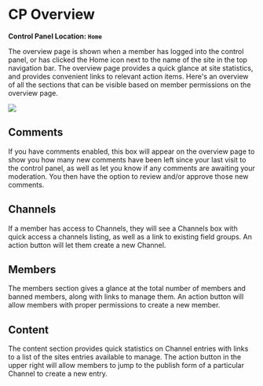 <!--
    This source file is part of the open source project
    ExpressionEngine User Guide (https://github.com/ExpressionEngine/ExpressionEngine-User-Guide)

    @link      https://expressionengine.com/
    @copyright Copyright (c) 2003-2020, Packet Tide, LLC (https://ellislab.com)
    @license   https://expressionengine.com/license Licensed under Apache License, Version 2.0
-->

# CP Overview

**Control Panel Location: `Home`**

The overview page is shown when a member has logged into the control panel, or has clicked the Home icon next to the name of the site in the top navigation bar. The overview page provides a quick glance at site statistics, and provides convenient links to relevant action items. Here's an overview of all the sections that can be visible based on member permissions on the overview page.

![](_images/overview.png)

## Comments

If you have comments enabled, this box will appear on the overview page to show you how many new comments have been left since your last visit to the control panel, as well as let you know if any comments are awaiting your moderation. You then have the option to review and/or approve those new comments.

## Channels

If a member has access to Channels, they will see a Channels box with quick access a channels listing, as well as a link to existing field groups. An action button will let them create a new Channel.

## Members

The members section gives a glance at the total number of members and banned members, along with links to manage them. An action button will allow members with proper permissions to create a new member.

## Content

The content section provides quick statistics on Channel entries with links to a list of the sites entries available to manage. The action button in the upper right will allow members to jump to the publish form of a particular Channel to create a new entry.

